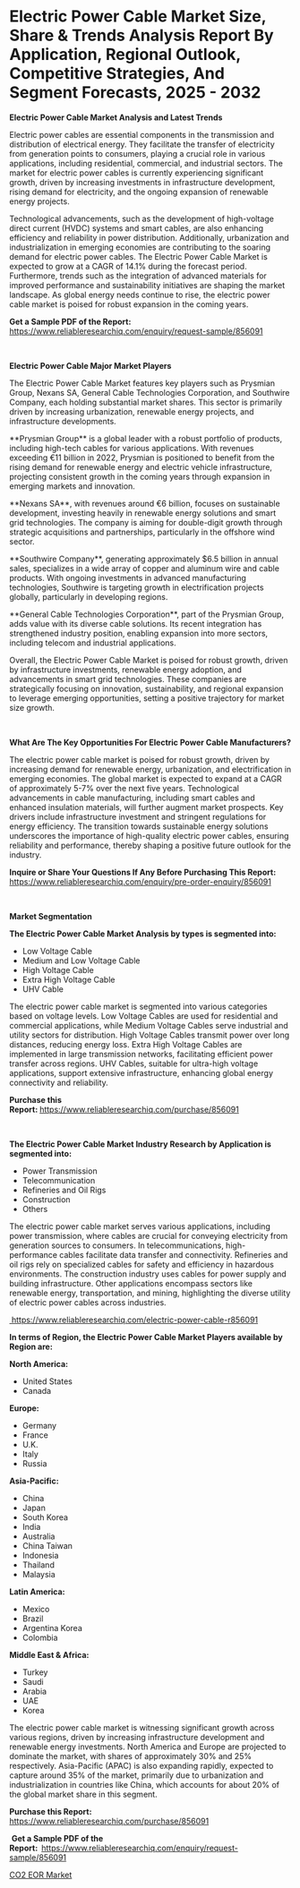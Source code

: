 <p><h1>Electric Power Cable Market Size, Share & Trends Analysis Report By Application, Regional Outlook, Competitive Strategies, And Segment Forecasts, 2025 - 2032</h1></p><p><strong>Electric Power Cable Market Analysis and Latest Trends</strong></p>
<p><p>Electric power cables are essential components in the transmission and distribution of electrical energy. They facilitate the transfer of electricity from generation points to consumers, playing a crucial role in various applications, including residential, commercial, and industrial sectors. The market for electric power cables is currently experiencing significant growth, driven by increasing investments in infrastructure development, rising demand for electricity, and the ongoing expansion of renewable energy projects. </p><p>Technological advancements, such as the development of high-voltage direct current (HVDC) systems and smart cables, are also enhancing efficiency and reliability in power distribution. Additionally, urbanization and industrialization in emerging economies are contributing to the soaring demand for electric power cables. The Electric Power Cable Market is expected to grow at a CAGR of 14.1% during the forecast period. Furthermore, trends such as the integration of advanced materials for improved performance and sustainability initiatives are shaping the market landscape. As global energy needs continue to rise, the electric power cable market is poised for robust expansion in the coming years.</p></p>
<p><strong>Get a Sample PDF of the Report:&nbsp;</strong> <a href="https://www.reliableresearchiq.com/enquiry/request-sample/856091?utm_campaign=2926&utm_medium=2&utm_source=Github&utm_content=ia&utm_term=07042025&utm_id=electric-power-cable">https://www.reliableresearchiq.com/enquiry/request-sample/856091</a></p>
<p>&nbsp;</p>
<p><strong>Electric Power Cable Major Market Players</strong></p>
<p><p>The Electric Power Cable Market features key players such as Prysmian Group, Nexans SA, General Cable Technologies Corporation, and Southwire Company, each holding substantial market shares. This sector is primarily driven by increasing urbanization, renewable energy projects, and infrastructure developments.</p><p>**Prysmian Group** is a global leader with a robust portfolio of products, including high-tech cables for various applications. With revenues exceeding €11 billion in 2022, Prysmian is positioned to benefit from the rising demand for renewable energy and electric vehicle infrastructure, projecting consistent growth in the coming years through expansion in emerging markets and innovation.</p><p>**Nexans SA**, with revenues around €6 billion, focuses on sustainable development, investing heavily in renewable energy solutions and smart grid technologies. The company is aiming for double-digit growth through strategic acquisitions and partnerships, particularly in the offshore wind sector.</p><p>**Southwire Company**, generating approximately $6.5 billion in annual sales, specializes in a wide array of copper and aluminum wire and cable products. With ongoing investments in advanced manufacturing technologies, Southwire is targeting growth in electrification projects globally, particularly in developing regions.</p><p>**General Cable Technologies Corporation**, part of the Prysmian Group, adds value with its diverse cable solutions. Its recent integration has strengthened industry position, enabling expansion into more sectors, including telecom and industrial applications.</p><p>Overall, the Electric Power Cable Market is poised for robust growth, driven by infrastructure investments, renewable energy adoption, and advancements in smart grid technologies. These companies are strategically focusing on innovation, sustainability, and regional expansion to leverage emerging opportunities, setting a positive trajectory for market size growth.</p></p>
<p>&nbsp;</p>
<p><strong>What Are The Key Opportunities For Electric Power Cable Manufacturers?</strong></p>
<p><p>The electric power cable market is poised for robust growth, driven by increasing demand for renewable energy, urbanization, and electrification in emerging economies. The global market is expected to expand at a CAGR of approximately 5-7% over the next five years. Technological advancements in cable manufacturing, including smart cables and enhanced insulation materials, will further augment market prospects. Key drivers include infrastructure investment and stringent regulations for energy efficiency. The transition towards sustainable energy solutions underscores the importance of high-quality electric power cables, ensuring reliability and performance, thereby shaping a positive future outlook for the industry.</p></p>
<p><strong>Inquire or Share Your Questions If Any Before Purchasing This Report:</strong> <a href="https://www.reliableresearchiq.com/enquiry/pre-order-enquiry/856091?utm_campaign=2926&utm_medium=2&utm_source=Github&utm_content=ia&utm_term=07042025&utm_id=electric-power-cable">https://www.reliableresearchiq.com/enquiry/pre-order-enquiry/856091</a></p>
<p>&nbsp;</p>
<p><strong>Market Segmentation</strong></p>
<p><strong>The Electric Power Cable Market Analysis by types is segmented into:</strong></p>
<p><ul><li>Low Voltage Cable</li><li>Medium and Low Voltage Cable</li><li>High Voltage Cable</li><li>Extra High Voltage Cable</li><li>UHV Cable</li></ul></p>
<p><p>The electric power cable market is segmented into various categories based on voltage levels. Low Voltage Cables are used for residential and commercial applications, while Medium Voltage Cables serve industrial and utility sectors for distribution. High Voltage Cables transmit power over long distances, reducing energy loss. Extra High Voltage Cables are implemented in large transmission networks, facilitating efficient power transfer across regions. UHV Cables, suitable for ultra-high voltage applications, support extensive infrastructure, enhancing global energy connectivity and reliability.</p></p>
<p><strong>Purchase this Report:&nbsp;</strong><a href="https://www.reliableresearchiq.com/purchase/856091?utm_campaign=2926&utm_medium=2&utm_source=Github&utm_content=ia&utm_term=07042025&utm_id=electric-power-cable">https://www.reliableresearchiq.com/purchase/856091</a></p>
<p>&nbsp;</p>
<p><strong>The Electric Power Cable Market Industry Research by Application is segmented into:</strong></p>
<p><ul><li>Power Transmission</li><li>Telecommunication</li><li>Refineries and Oil Rigs</li><li>Construction</li><li>Others</li></ul></p>
<p><p>The electric power cable market serves various applications, including power transmission, where cables are crucial for conveying electricity from generation sources to consumers. In telecommunications, high-performance cables facilitate data transfer and connectivity. Refineries and oil rigs rely on specialized cables for safety and efficiency in hazardous environments. The construction industry uses cables for power supply and building infrastructure. Other applications encompass sectors like renewable energy, transportation, and mining, highlighting the diverse utility of electric power cables across industries.</p></p>
<p><a href="https://www.reliableresearchiq.com/electric-power-cable-r856091?utm_campaign=2926&utm_medium=2&utm_source=Github&utm_content=ia&utm_term=07042025&utm_id=electric-power-cable">&nbsp;https://www.reliableresearchiq.com/electric-power-cable-r856091</a></p>
<p><strong>In terms of Region, the Electric Power Cable Market Players available by Region are:</strong></p>
<p>
    <p> <strong> North America: </strong>
        <ul>
            <li>United States</li>
            <li>Canada</li>
        </ul>
        </p> 
    <p> <strong> Europe: </strong>
        <ul>
            <li>Germany</li>
            <li>France</li>
            <li>U.K.</li>
            <li>Italy</li>
            <li>Russia</li>
        </ul>
        </p> 
    <p> <strong> Asia-Pacific: </strong>
        <ul>
            <li>China</li>
            <li>Japan</li>
            <li>South Korea</li>
            <li>India</li>
            <li>Australia</li>
            <li>China Taiwan</li>
            <li>Indonesia</li>
            <li>Thailand</li>
            <li>Malaysia</li>
        </ul>
        </p> 
    <p> <strong> Latin America: </strong>
        <ul>
            <li>Mexico</li>
            <li>Brazil</li>
            <li>Argentina Korea</li>
            <li>Colombia</li>
        </ul>
        </p> 
    <p> <strong> Middle East & Africa: </strong>
        <ul>
            <li>Turkey</li>
            <li>Saudi</li>
            <li>Arabia</li>
            <li>UAE</li>
            <li>Korea</li>
        </ul>
    </p>
    </p>
<p><p>The electric power cable market is witnessing significant growth across various regions, driven by increasing infrastructure development and renewable energy investments. North America and Europe are projected to dominate the market, with shares of approximately 30% and 25% respectively. Asia-Pacific (APAC) is also expanding rapidly, expected to capture around 35% of the market, primarily due to urbanization and industrialization in countries like China, which accounts for about 20% of the global market share in this segment.</p></p>
<p><strong>Purchase this Report: </strong><a href="https://www.reliableresearchiq.com/purchase/856091?utm_campaign=2926&utm_medium=2&utm_source=Github&utm_content=ia&utm_term=07042025&utm_id=electric-power-cable">https://www.reliableresearchiq.com/purchase/856091</a></p>
<p>&nbsp;<strong>Get a Sample PDF of the Report:&nbsp;&nbsp;</strong><a href="https://www.reliableresearchiq.com/enquiry/request-sample/856091?utm_campaign=2926&utm_medium=2&utm_source=Github&utm_content=ia&utm_term=07042025&utm_id=electric-power-cable">https://www.reliableresearchiq.com/enquiry/request-sample/856091</a></p>
<p><strong></strong></p>
<p><p><a href="https://github.com/tumacaakesha78/Market-Research-Report-List-1/blob/main/co2-eor-market.md?utm_campaign=2926&utm_medium=2&utm_source=Github&utm_content=ia&utm_term=07042025&utm_id=electric-power-cable">CO2 EOR Market</a></p></p>